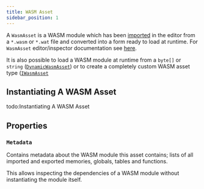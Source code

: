 ```yaml
---
title: WASM Asset
sidebar_position: 1
---
```


A `WasmAsset` is a WASM module which has been [imported](../editor/import.md) in the editor from a `*.wasm` or `*.wat` file and converted into a form ready to load at runtime. For `WasmAsset` editor/inspector documentation see [here](../editor/wasmasset.md).

It is also possible to load a WASM module at runtime from a `byte[]` or `string` ([`DynamicWasmAsset`](./dynamicwasmasset.md)) or to create a completely custom WASM asset type ([`IWasmAsset`](../code/iwasmasset.md)

## Instantiating A WASM Asset

todo:Instantiating A WASM Asset

## Properties

### `Metadata`

Contains metadata about the WASM module this asset contains; lists of all imported and exported memories, globals, tables and functions.

This allows inspecting the dependencies of a WASM module without instantiating the module itself.